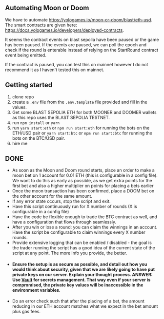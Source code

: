 ## Automating Moon or Doom

We have to automate https://yologames.io/moon-or-doom/blast/eth-usd. The smart contracts are given here: https://docs.yologames.io/developers/deployed-contracts.

It seems the contract events on blast sepolia have been paused or the game has been paused. If the events are paused, we can poll the epoch and check if the round is enterable instead of relying on the StartRound contract event being emitted.

If the contract is paused, you can test this on mainnet however I do not recommend it as I haven't tested this on mainnet.

## Getting started
1. clone repo
2. create a `.env` file from the `.env.template` file provided and fill in the values.
3. Get some BLAST SEPOLIA ETH for both MOONER and DOOMER wallets as this repo uses the BLAST SEPOLIA TESTNET.
4. run `npm install` or `yarn`
5. run `yarn start:eth` or `npm run start:eth` for running the bots on the ETH/USD pair or `yarn start:btc` or `npm run start:btc` for running the bots on the BTC/USD pair.
6. hire me
## DONE
- As soon as the Moon and Doom round starts, place an order to make a moon bet on 1 account for 0.01 ETH (this is configurable in a config file). We want to do this as early as possible, as we get extra points for the first bet and also a higher multiplier on points for placing a bets earlier
- Once the moon transaction has been confirmed, place a DOOM bet on the other account for the same amount.
- If any error state occurs, stop the script and exit.
- Have this script continuously run for X number of rounds (X is configurable in a config file)
- Have the code be flexible enough to trade the BTC contract as well, and have a configuration that flows through seamlessly.
- After you win or lose a round: you can claim the winnings in an account. Have the script be configurable to claim winnings every X number rounds.
- Provide extensive logging that can be enabled / disabled - the goal is the trader running the script has a good idea of the current state of the script at any point. The more info you provide, the better.
-  #### Ensure the setup is as secure as possible, and detail out how you would think about security, given that we are likely going to have put private keys on our server. Explain your thought process. ANSWER: Use [Vault](https://www.vaultproject.io/use-cases/secrets-management) for secrets management. That way even if your server is compromised, the private key values will be inaccessible in the environment variables.
- Do an error check such that after the placing of a bet, the amount reducing in our ETH account matches what we expect in the bet amount plus gas fees.